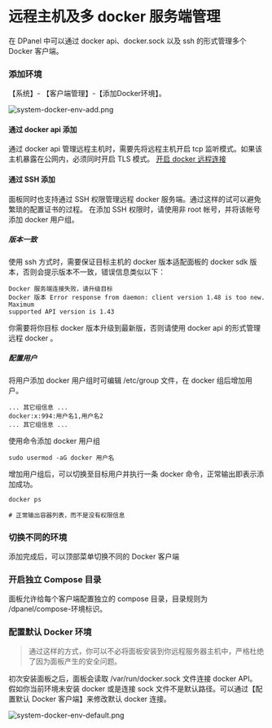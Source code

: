 # 远程主机及多 docker 服务端管理

在 DPanel 中可以通过 docker api、docker.sock 以及 ssh 的形式管理多个 Docker 客户端。

### 添加环境

【系统】- 【客户端管理】-【添加Docker环境】。

![system-docker-env-add.png](https://cdn.w7.cc/dpanel/system-docker-env-add.png?t=7)

#### 通过 docker api 添加

通过 docker api 管理远程主机时，需要先将远程主机开启 tcp 监听模式。如果该主机暴露在公网内，必须同时开启 TLS 模式。
[开启 docker 远程连接](zh-cn/manual/system/remote.md)

#### 通过 SSH 添加

面板同时也支持通过 SSH 权限管理远程 docker 服务端。通过这样的试可以避免繁琐的配置证书的过程。
在添加 SSH 权限时，请使用非 root 帐号，并将该帐号添加 docker 用户组。

##### 版本一致

使用 ssh 方式时，需要保证目标主机的 docker 版本适配面板的 docker sdk 版本，否则会提示版本不一致，错误信息类似以下：

```
Docker 服务端连接失败，请升级目标
Docker 版本 Error response from daemon: client version 1.48 is too new. Maximum
supported API version is 1.43
```

你需要将你目标 docker 版本升级到最新版，否则请使用 docker api 的形式管理远程 docker 。

##### 配置用户

将用户添加 docker 用户组时可编辑 /etc/group 文件，在 docker 组后增加用户。

```
... 其它组信息 ...
docker:x:994:用户名1,用户名2
... 其它组信息 ...
```

使用命令添加 docker 用户组

```
sudo usermod -aG docker 用户名
```

增加用户组后，可以切换至目标用户并执行一条 docker 命令，正常输出即表示添加成功。

```
docker ps

# 正常输出容器列表，而不是没有权限信息
```


### 切换不同的环境

添加完成后，可以顶部菜单切换不同的 Docker 客户端

### 开启独立 Compose 目录

面板允许给每个客户端配置独立的 compose 目录，目录规则为 /dpanel/compose-环境标识。


### 配置默认 Docker 环境

> 通过这样的方式，你可以不必将面板安装到你远程服务器主机中，严格杜绝了因为面板产生的安全问题。

初次安装面板之后，面板会读取 /var/run/docker.sock 文件连接 docker API。
假如你当前环境未安装 docker 或是连接 sock 文件不是默认路径。可以通过【配置默认 Docker 客户端】来修改默认 docker 连接。

![system-docker-env-default.png](https://cdn.w7.cc/dpanel/system-docker-env-default.png)


